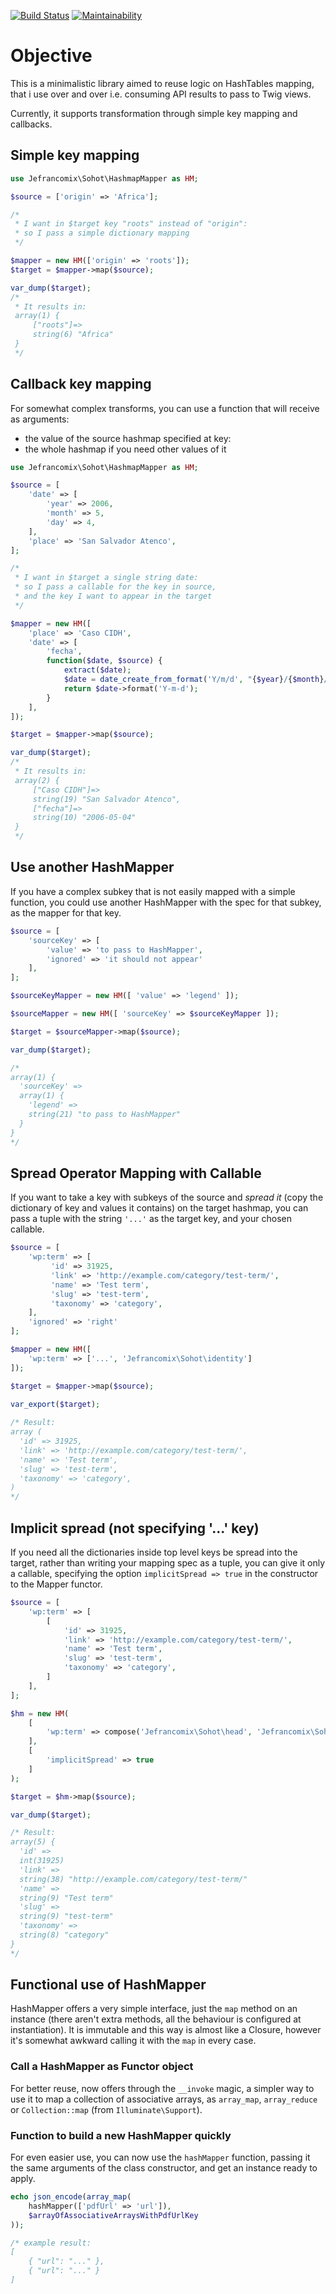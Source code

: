[![Build Status](https://travis-ci.org/tzkmx/sohot.svg?branch=master)](https://travis-ci.org/tzkmx/sohot) [![Maintainability](https://api.codeclimate.com/v1/badges/bdc511cc3f3a39dca72b/maintainability)](https://codeclimate.com/github/tzkmx/sohot/maintainability)

# Objective

This is a minimalistic library aimed to reuse logic
on HashTables mapping, that i use over and over i.e.
consuming API results to pass to Twig views.

Currently, it supports transformation through simple
key mapping and callbacks.

## Simple key mapping

```php
use Jefrancomix\Sohot\HashmapMapper as HM;

$source = ['origin' => 'Africa'];

/*
 * I want in $target key "roots" instead of "origin":
 * so I pass a simple dictionary mapping
 */

$mapper = new HM(['origin' => 'roots']);
$target = $mapper->map($source);

var_dump($target);
/*
 * It results in:
 array(1) {
     ["roots"]=>
     string(6) "Africa"
 }
 */
```

## Callback key mapping

For somewhat complex transforms, you can use a function
that will receive as arguments:
- the value of the source hashmap specified at key:
- the whole hashmap if you need other values of it

```php
use Jefrancomix\Sohot\HashmapMapper as HM;

$source = [
    'date' => [
        'year' => 2006,
        'month' => 5,
        'day' => 4,
    ],
    'place' => 'San Salvador Atenco',
];

/*
 * I want in $target a single string date:
 * so I pass a callable for the key in source,
 * and the key I want to appear in the target
 */

$mapper = new HM([
    'place' => 'Caso CIDH',
    'date' => [
        'fecha',
        function($date, $source) {
            extract($date);
            $date = date_create_from_format('Y/m/d', "{$year}/{$month}/{$day}");
            return $date->format('Y-m-d');
        }
    ],
]);

$target = $mapper->map($source);

var_dump($target);
/*
 * It results in:
 array(2) {
     ["Caso CIDH"]=>
     string(19) "San Salvador Atenco",
     ["fecha"]=>
     string(10) "2006-05-04"
 }
 */
```

## Use another HashMapper 

If you have a complex subkey that is not easily mapped with a simple function,
you could use another HashMapper with the spec for that subkey, as the mapper
for that key.

```php
$source = [
    'sourceKey' => [
        'value' => 'to pass to HashMapper',
        'ignored' => 'it should not appear'
    ],
];

$sourceKeyMapper = new HM([ 'value' => 'legend' ]);

$sourceMapper = new HM([ 'sourceKey' => $sourceKeyMapper ]);

$target = $sourceMapper->map($source);

var_dump($target);

/*
array(1) {
  'sourceKey' =>
  array(1) {
    'legend' =>
    string(21) "to pass to HashMapper"
  }
}
*/
```

## Spread Operator Mapping with Callable

If you want to take a key with subkeys of the source and _spread it_ (copy
the dictionary of key and values it contains) on the target hashmap, you
can pass a tuple with the string `'...'` as the target key, and your chosen callable.

```php
$source = [
    'wp:term' => [
         'id' => 31925,
         'link' => 'http://example.com/category/test-term/',
         'name' => 'Test term',
         'slug' => 'test-term',
         'taxonomy' => 'category',
    ],
    'ignored' => 'right'
];

$mapper = new HM([
    'wp:term' => ['...', 'Jefrancomix\Sohot\identity']
]);

$target = $mapper->map($source);

var_export($target);
    
/* Result:
array (
  'id' => 31925,
  'link' => 'http://example.com/category/test-term/',
  'name' => 'Test term',
  'slug' => 'test-term',
  'taxonomy' => 'category',
)
*/
```

## Implicit spread (not specifying '...' key)

If you need all the dictionaries inside top level keys be spread into the
target, rather than writing your mapping spec as a tuple, you can give it
only a callable, specifying the option `implicitSpread => true` in the
constructor to the Mapper functor.

```php
$source = [
    'wp:term' => [
        [
            'id' => 31925,
            'link' => 'http://example.com/category/test-term/',
            'name' => 'Test term',
            'slug' => 'test-term',
            'taxonomy' => 'category',
        ]
    ],
];

$hm = new HM(
    [
        'wp:term' => compose('Jefrancomix\Sohot\head', 'Jefrancomix\Sohot\identity'),
    ],
    [
        'implicitSpread' => true
    ]
);

$target = $hm->map($source);

var_dump($target);

/* Result:
array(5) {
  'id' =>
  int(31925)
  'link' =>
  string(38) "http://example.com/category/test-term/"
  'name' =>
  string(9) "Test term"
  'slug' =>
  string(9) "test-term"
  'taxonomy' =>
  string(8) "category"
}
*/
 ``` 
## Functional use of HashMapper

HashMapper offers a very simple interface, just the `map` method on an instance
(there aren't extra methods, all the behaviour is configured at instantiation).
It is immutable and this way is almost like a Closure, however it's somewhat
awkward calling it with the `map` in every case.

### Call a HashMapper as Functor object

For better reuse, now offers through the `__invoke` magic, a simpler way to use
it to map a collection of associative arrays, as `array_map`, `array_reduce` or
`Collection::map` (from `Illuminate\Support`). 

### Function to build a new HashMapper quickly

For even easier use, you can now use the `hashMapper` function, passing it the
same arguments of the class constructor, and get an instance ready to apply.

```php
echo json_encode(array_map(
    hashMapper(['pdfUrl' => 'url']),
    $arrayOfAssociativeArraysWithPdfUrlKey
));

/* example result:
[
    { "url": "..." },
    { "url": "..." }
]
```

